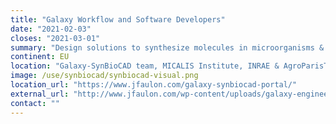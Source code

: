 ```yaml
---
title: "Galaxy Workflow and Software Developers"
date: "2021-02-03"
closes: "2021-03-01"
summary: "Design solutions to synthesize molecules in microorganisms & to implement the sesolutions on robotized workstations."
continent: EU
location: "Galaxy-SynBioCAD team, MICALIS Institute, INRAE & AgroParisTech, Jouy-en-Josas, France"
image: /use/synbiocad/synbiocad-visual.png
location_url: "https://www.jfaulon.com/galaxy-synbiocad-portal/"
external_url: "http://www.jfaulon.com/wp-content/uploads/galaxy-engineer-positions_20210125.pdf"
contact: ""
---
```

